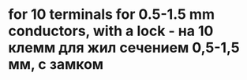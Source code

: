 # for 10 terminals for 0.5-1.5 mm conductors, with a lock - на 10 клемм для жил сечением 0,5-1,5 мм, с замком
